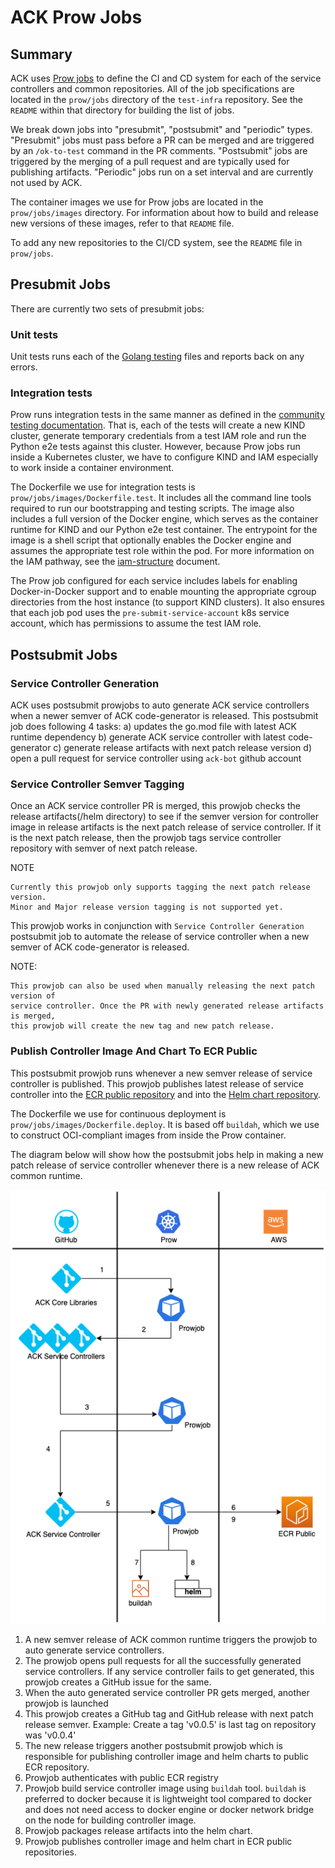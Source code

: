 # ACK Prow Jobs

## Summary

ACK uses [Prow jobs][prow-jobs] to define the CI and CD system for each of the
service controllers and common repositories. All of the job specifications are
located in the `prow/jobs` directory of the `test-infra` repository. See the 
`README` within that directory for building the list of jobs.

We break down jobs into "presubmit", "postsubmit" and "periodic" types. 
"Presubmit" jobs must pass before a PR can be merged and are triggered by an 
`/ok-to-test` command in the PR comments. "Postsubmit" jobs are triggered by the
merging of a pull request and are typically used for publishing artifacts.
"Periodic" jobs run on a set interval and are currently not used by ACK.

The container images we use for Prow jobs are located in the `prow/jobs/images`
directory. For information about how to build and release new versions of these
images, refer to that `README` file.

To add any new repositories to the CI/CD system, see the `README` file in
`prow/jobs`.

## Presubmit Jobs

There are currently two sets of presubmit jobs:

### Unit tests

Unit tests runs each of the [Golang testing][golang-testing] files and reports
back on any errors.

[golang-testing]: https://golang.org/pkg/cmd/go/internal/test/

### Integration tests

Prow runs integration tests in the same manner as defined in the
[community testing documentation][testing-docs]. That is, each of the tests will
create a new KIND cluster, generate temporary credentials from a test IAM role 
and run the Python e2e tests against this cluster. However, because Prow jobs
run inside a Kubernetes cluster, we have to configure KIND and IAM especially to 
work inside a container environment.

[testing-docs]: https://aws-controllers-k8s.github.io/community/dev-docs/testing/

The Dockerfile we use for integration tests is
`prow/jobs/images/Dockerfile.test`. It includes all the command line tools 
required to run our bootstrapping and testing scripts. The image also includes a
full version of the Docker engine, which serves as the container runtime for
KIND and our Python e2e test container. The entrypoint for the image is a shell
script that optionally enables the Docker engine and assumes the appropriate
test role within the pod. For more information on the IAM pathway, see the
[iam-structure](iam-structure.md) document.

The Prow job configured for each service includes labels for enabling 
Docker-in-Docker support and to enable mounting the appropriate cgroup 
directories from the host instance (to support KIND clusters). It also ensures
that each job pod uses the `pre-submit-service-account` k8s service account, 
which has permissions to assume the test IAM role.

## Postsubmit Jobs

### Service Controller Generation
ACK uses postsubmit prowjobs to auto generate ACK service controllers when
a newer semver of ACK code-generator is released.
This postsubmit job does following 4 tasks: 
a) updates the go.mod file with latest ACK runtime dependency
b) generate ACK service controller with latest code-generator
c) generate release artifacts with next patch release version
d) open a pull request for service controller using `ack-bot` github account

### Service Controller Semver Tagging
Once an ACK service controller PR is merged, this prowjob checks the
release artifacts(/helm directory) to see if the semver version for controller
image in release artifacts is the next patch release of service controller.
If it is the next patch release, then the prowjob tags service controller repository
with semver of next patch release.

NOTE
```
Currently this prowjob only supports tagging the next patch release version.
Minor and Major release version tagging is not supported yet.
```

This prowjob works in conjunction with `Service Controller Generation` postsubmit
job to automate the release of service controller when a new semver of ACK 
code-generator is released.

NOTE:
```
This prowjob can also be used when manually releasing the next patch version of
service controller. Once the PR with newly generated release artifacts is merged,
this prowjob will create the new tag and new patch release.
```

### Publish Controller Image And Chart To ECR Public
This postsubmit prowjob runs whenever a new semver release of service controller
is published. This prowjob publishes latest release of service controller into
the [ECR public repository][ecr-repo] and into the [Helm chart repository][helm-repo].

The Dockerfile we use for continuous deployment is
`prow/jobs/images/Dockerfile.deploy`. It is based off `buildah`, which we use to
construct OCI-compliant images from inside the Prow container.

[prow-jobs]: https://github.com/kubernetes/test-infra/blob/master/config/jobs/README.md
[ecr-repo]: https://gallery.ecr.aws/aws-controllers-k8s/controller
[helm-repo]: https://gallery.ecr.aws/aws-controllers-k8s/chart

The diagram below will show how the postsubmit jobs help in making a new patch
release of service controller whenever there is a new release of ACK common runtime.

![controller release](./images/controller-release.png)

1. A new semver release of ACK common runtime triggers the prowjob to auto generate
service controllers.
2. The prowjob opens pull requests for all the successfully generated service
controllers. If any service controller fails to get generated, this prowjob
creates a GitHub issue for the same.
3. When the auto generated service controller PR gets merged, another prowjob is
launched
4. This prowjob creates a GitHub tag and GitHub release with next patch release
semver. Example: Create a tag 'v0.0.5' is last tag on repository was 'v0.0.4'
5. The new release triggers another postsubmit prowjob which is responsible for
publishing controller image and helm charts to public ECR repository.
6. Prowjob authenticates with public ECR registry
7. Prowjob build service controller image using `buildah` tool. `buildah` is preferred
to docker because it is lightweight tool compared to docker and does not need
access to docker engine or docker network bridge on the node for building controller
image.
8. Prowjob packages release artifacts into the helm chart.
9. Prowjob publishes controller image and helm chart in ECR public repositories.
